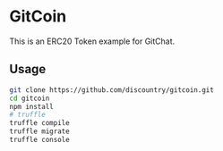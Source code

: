 # GitCoin

This is an ERC20 Token example for GitChat.

## Usage

```bash
git clone https://github.com/discountry/gitcoin.git
cd gitcoin
npm install
# truffle
truffle compile
truffle migrate
truffle console
```